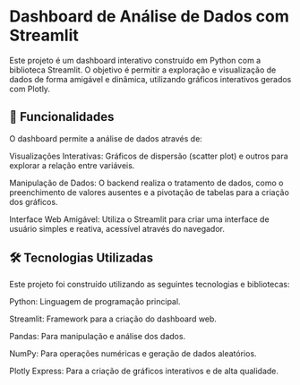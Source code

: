 # Dashboard de Análise de Dados com Streamlit
Este projeto é um dashboard interativo construído em Python com a biblioteca Streamlit. O objetivo é permitir a exploração e visualização de dados de forma amigável e dinâmica, utilizando gráficos interativos gerados com Plotly.

## 🚀 Funcionalidades
O dashboard permite a análise de dados através de:

Visualizações Interativas: Gráficos de dispersão (scatter plot) e outros para explorar a relação entre variáveis.

Manipulação de Dados: O backend realiza o tratamento de dados, como o preenchimento de valores ausentes e a pivotação de tabelas para a criação dos gráficos.

Interface Web Amigável: Utiliza o Streamlit para criar uma interface de usuário simples e reativa, acessível através do navegador.

## 🛠️ Tecnologias Utilizadas
Este projeto foi construído utilizando as seguintes tecnologias e bibliotecas:

Python: Linguagem de programação principal.

Streamlit: Framework para a criação do dashboard web.

Pandas: Para manipulação e análise dos dados.

NumPy: Para operações numéricas e geração de dados aleatórios.

Plotly Express: Para a criação de gráficos interativos e de alta qualidade.
